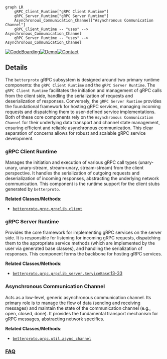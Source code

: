 ```mermaid
graph LR
    gRPC_Client_Runtime["gRPC Client Runtime"]
    gRPC_Server_Runtime["gRPC Server Runtime"]
    Asynchronous_Communication_Channel["Asynchronous Communication Channel"]
    gRPC_Client_Runtime -- "uses" --> Asynchronous_Communication_Channel
    gRPC_Server_Runtime -- "uses" --> Asynchronous_Communication_Channel
```

[![CodeBoarding](https://img.shields.io/badge/Generated%20by-CodeBoarding-9cf?style=flat-square)](https://github.com/CodeBoarding/GeneratedOnBoardings)[![Demo](https://img.shields.io/badge/Try%20our-Demo-blue?style=flat-square)](https://www.codeboarding.org/demo)[![Contact](https://img.shields.io/badge/Contact%20us%20-%20contact@codeboarding.org-lightgrey?style=flat-square)](mailto:contact@codeboarding.org)

## Details

The `betterproto` gRPC subsystem is designed around two primary runtime components: the `gRPC Client Runtime` and the `gRPC Server Runtime`. The `gRPC Client Runtime` facilitates the initiation and management of gRPC calls from the client side, handling the serialization of requests and deserialization of responses. Conversely, the `gRPC Server Runtime` provides the foundational framework for hosting gRPC services, managing incoming requests and dispatching them to user-defined service implementations. Both of these core components rely on the `Asynchronous Communication Channel` for their underlying data transport and channel state management, ensuring efficient and reliable asynchronous communication. This clear separation of concerns allows for robust and scalable gRPC service development.

### gRPC Client Runtime
Manages the initiation and execution of various gRPC call types (unary-unary, unary-stream, stream-unary, stream-stream) from the client perspective. It handles the serialization of outgoing requests and deserialization of incoming responses, abstracting the underlying network communication. This component is the runtime support for the client stubs generated by `betterproto`.


**Related Classes/Methods**:

- <a href="https://github.com/danielgtaylor/python-betterproto/blob/master/src/betterproto/grpc/grpclib_client.py" target="_blank" rel="noopener noreferrer">`betterproto.grpc.grpclib_client`</a>


### gRPC Server Runtime
Provides the core framework for implementing gRPC services on the server side. It is responsible for listening for incoming gRPC requests, dispatching them to the appropriate service methods (which are implemented by the user via generated base classes), and handling the serialization of responses. This component forms the backbone for hosting gRPC services.


**Related Classes/Methods**:

- <a href="https://github.com/danielgtaylor/python-betterproto/blob/master/src/betterproto/grpc/grpclib_server.py#L13-L33" target="_blank" rel="noopener noreferrer">`betterproto.grpc.grpclib_server.ServiceBase`:13-33</a>


### Asynchronous Communication Channel
Acts as a low-level, generic asynchronous communication channel. Its primary role is to manage the flow of data (sending and receiving messages) and maintain the state of the communication channel (e.g., open, closed, done). It provides the fundamental transport mechanism for gRPC messages, abstracting network specifics.


**Related Classes/Methods**:

- <a href="https://github.com/danielgtaylor/python-betterproto/blob/master/src/betterproto/grpc/util/async_channel.py" target="_blank" rel="noopener noreferrer">`betterproto.grpc.util.async_channel`</a>




### [FAQ](https://github.com/CodeBoarding/GeneratedOnBoardings/tree/main?tab=readme-ov-file#faq)